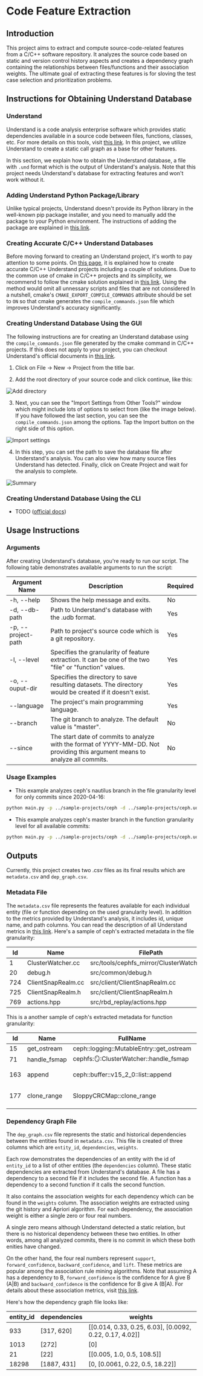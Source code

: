 # Code Feature Extraction

## Introduction

This project aims to extract and compute source-code-related features from a C/C++ software repository. It analyzes the source code based on static and version control history aspects and creates a dependency graph containing the relationships between files/functions and their association weights. The ultimate goal of extracting these features is for sloving the  test case selection and prioritization problems.

## Instructions for Obtaining Understand Database
### Understand
Understand is a code analysis enterprise software which provides static dependencies available in a source code between files, functions, classes, etc. For more details on this tools, visit [this link](https://scitools.com/features). In this project, we utilize Understand to create a static call graph as a base for other features. 

In this section, we explain how to obtain the Understand database, a file with `.und` format which is the output of Understand's analysis. Note that this project needs Understand's database for extracting features and won't work without it.

### Adding Understand Python Package/Library
Unlike typical projects, Understand doesn't provide its Python library in the well-known pip package installer, and you need to manually add the package to your Python environment. The instructions of adding the package are explained in [this link](https://scitools.com/support/python-api/).

### Creating Accurate C/C++ Understand Databases
Before moving forward to creating an Understand project, it's worth to pay attention to some points. On [this page](https://scitools.com/support/creating-accurate-cc-projects/), it is explained how to create accurate C/C++ Understand projects including a couple of solutions. Due to the common use of cmake in C/C++ projects and its simplicity, we recommend to follow the cmake solution explained in [this link](https://scitools.com//support/cmake-and-understand/). Using the method would omit all unnessary scripts and files that are not considered  In a nutshell, cmake's `CMAKE_EXPORT_COMPILE_COMMANDS` attribute should be set to `ON` so that cmake generates the `compile_commands.json` file which improves Understand's accuracy significantly.

### Creating Understand Database Using the GUI
The following instructions are for creating an Understand database using the `compile_commands.json` file generated by the cmake command in C/C++ projects. If this does not apply to your project, you can checkout Understand's official documents in [this link](https://scitools.com/support/).

1. Click on File -> New -> Project from the title bar.

2. Add the root directory of your source code and click continue, like this:

![Add directory](docs/gui-wizard-1.png)

3. Next, you can see the "Import Settings from Other Tools?" window which might include lots of options to select from (like the image below). If you have followed the last section, you can see the `compile_commands.json` among the options. Tap the Import button on the right side of this option.

![Import settings](docs/gui-wizard-2.png)

4. In this step, you can set the path to save the database file after Understand's analysis. You can also view how many source files Understand has detected. Finally, click on Create Project and wait for the analysis to complete.

![Summary](docs/gui-wizard-3.png)

### Creating Understand Database Using the CLI
- TODO ([official docs](https://scitools.com/support/commandline))

## Usage Instructions
### Arguments
After creating Understand's database, you're ready to run our script. The following table demonstrates available arguments to run the script:

Argument Name | Description | Required
--- | --- | ---
-h, --help | Shows the help message and exits. | No
-d, --db-path | Path to Understand's database with the .udb format. | Yes
-p, --project-path | Path to project's source code which is a git repository. | Yes
-l, --level | Specifies the granularity of feature extraction. It can be one of the two "file" or "function" values. | Yes
-o, --ouput-dir | Specifies the directory to save resulting datasets. The directory would be created if it doesn't exist. | Yes
--language | The project's main programming language. | Yes
--branch | The git branch to analyze. The default value is "master". | No
--since | The start date of commits to analyze with the format of YYYY-MM-DD. Not providing this argument means to analyze all commits. | No

### Usage Examples
- This example analyzes ceph's nautilus branch in the file granularity level for only commits since 2020-04-16:
```bash
python main.py -p ../sample-projects/ceph -d ../sample-projects/ceph.udb -l file -o ./ceph-file --branch nautilus --since 2020-04-16
```
- This example analyzes ceph's master branch in the function granularity level for all available commits:
```bash
python main.py -p ../sample-projects/ceph -d ../sample-projects/ceph.udb -l function -o ./ceph-function
```

## Outputs
Currently, this project creates two .csv files as its final results which are `metadata.csv` and `dep_graph.csv`.

### Metadata File
The `metadata.csv` file represents the features available for each individual entity (file or function depending on the used granularity level).
In addition to the metrics provided by Understand's analysis, it includes id, unique name, and path columns. 
You can read the description of all Understand metrics in [this link](https://scitools.com/support/metrics_list).
Here's a sample of ceph's extracted metadata in the file granularity:

Id|Name|FilePath|AltAvgLineBlank|AltAvgLineCode|AltAvgLineComment|AltCountLineBlank|AltCountLineCode|AltCountLineComment|AvgCyclomatic|AvgCyclomaticModified|AvgCyclomaticStrict|AvgEssential|AvgLine|AvgLineBlank|AvgLineCode|AvgLineComment|CountDeclClass|CountDeclFunction|CountLine|CountLineBlank|CountLineCode|CountLineCodeDecl|CountLineCodeExe|CountLineComment|CountLineInactive|CountLinePreprocessor|CountSemicolon|CountStmt|CountStmtDecl|CountStmtEmpty|CountStmtExe|MaxCyclomatic|MaxCyclomaticModified|MaxCyclomaticStrict|MaxEssential|MaxNesting|RatioCommentToCode|SumCyclomatic|SumCyclomaticModified|SumCyclomaticStrict|SumEssential
---|---|---|---|---|---|---|---|---|---|---|---|---|---|---|---|---|---|---|---|---|---|---|---|---|---|---|---|---|---|---|---|---|---|---|---|---|---|---|---|---|---
1|ClusterWatcher.cc|src/tools/cephfs_mirror/ClusterWatcher.cc|2|14|0|28|123|7|3|3|3|0|16|2|14|0|0|8|156|28|112|40|10|7|0|11|50|111|87|0|24|8|8|8|1|3|0.06|27|27|27|8
20|debug.h|src/common/debug.h|0|0|0|10|10|15|0|0|0|0|0|0|0|0|0|0|35|10|0|0|0|15|0|10|0|0|0|0|0|0|0|0|0|0|0.00|0|0|0|0
724|ClientSnapRealm.cc|src/client/ClientSnapRealm.cc|2|21|0|4|23|2|4|4|4|1|23|2|21|0|0|1|29|4|21|4|18|2|0|2|21|28|4|0|24|4|4|4|1|1|0.10|4|4|4|1
725|ClientSnapRealm.h|src/client/ClientSnapRealm.h|0|18|0|14|44|4|5|5|5|1|18|0|18|0|1|4|60|14|38|0|0|4|0|6|21|32|27|0|5|2|2|2|1|1|0.11|5|5|5|4
769|actions.hpp|src/rbd_replay/actions.hpp|0|105|0|83|212|49|34|34|34|1|105|0|105|0|15|34|344|83|203|0|0|49|0|9|77|205|181|0|24|1|1|1|1|0|0.24|34|34|34|34

This is a another sample of ceph's extracted metadata for function granularity:

Id|Name|FullName|FilePath|Parameters|AltCountLineBlank|AltCountLineCode|AltCountLineComment|CountInput|CountLine|CountLineBlank|CountLineCode|CountLineCodeDecl|CountLineCodeExe|CountLineComment|CountLineInactive|CountLinePreprocessor|CountOutput|CountPath|CountPathLog|CountSemicolon|CountStmt|CountStmtDecl|CountStmtEmpty|CountStmtExe|Cyclomatic|CyclomaticModified|CyclomaticStrict|Essential|Knots|MaxEssentialKnots|MaxNesting|MinEssentialKnots|RatioCommentToCode
---|---|---|---|---|---|---|---|---|---|---|---|---|---|---|---|---|---|---|---|---|---|---|---|---|---|---|---|---|---|---|---|---|---
15|get_ostream|ceph::logging::MutableEntry::get_ostream|src/log/Entry.h||0|3|0|7668|3|0|3|1|1|0|0|0|2|1|0|1|1|0|0|1|1|1|1|1|0|0|0|0|0.00
71|handle_fsmap|cephfs::mirror::ClusterWatcher::handle_fsmap|src/tools/cephfs_mirror/ClusterWatcher.cc|const int &|11|69|3|1|83|11|69|25|0|3|0|0|3|8|1|34|55|49|0|6|7|7|7|1|0|0|2|0|0.04
163|append|ceph::buffer::v15_2_0::list::append|src/common/buffer.cc|const ceph::buffer::v15_2_0::ptr &|0|4|0|110|4|0|4|1|1|0|0|0|1|1|0|1|1|0|0|1|1|1|1|1|0|0|0|0|0.00
177|clone_range|SloppyCRCMap::clone_range|src/common/SloppyCRCMap.cc|"uint64_t,uint64_t,uint64_t,const SloppyCRCMap &,std::ostream *"|0|43|1|10|44|0|43|8|33|1|0|0|10|63|2|21|31|5|0|26|11|11|11|1|2|0|4|0|0.02

### Dependency Graph File
The `dep_graph.csv` file represents the static and historical dependencies between the entities found in `metadata.csv`.
This file is created of three columns which are `entity_id`, `dependencies`, `weights`.

Each row demonstrates the dependencies of an entity with the id of `entity_id` to a list of other entities (the `dependencies` column).
These static dependencies are extracted from Understand's database.
A file has a dependency to a second file if it includes the second file.
A function has a dependency to a second function if it calls the second function.

It also contains the association weights for each dependency which can be found in the `weights` column.
The association weights are extracted using the git history and Apriori algorithm.
For each dependency, the association weight is either a single zero or four real numbers. 

A single zero means although Understand detected a static relation, but there is no historical dependency between these two entities.
In other words, among all analyzed commits, there is no commit in which these both enities have changed.

On the other hand, the four real numbers represent `support`, `forward_confidence`, `backward_confidence`, and `lift`.
These metrics are popular among the association rule mining algorithms.
Note that assuming A has a dependency to B, `forward_confidence` is the confidence for A give B (A|B) and `backward_confidence` is the confidence for B give A (B|A).
For details about these association metrics, visit [this link](https://www.kdnuggets.com/2016/04/association-rules-apriori-algorithm-tutorial.html).

Here's how the dependency graph file looks like:

entity_id|dependencies|weights
---|---|---
933|[317, 620]|[[0.014, 0.33, 0.25, 6.03], [0.0092, 0.22, 0.17, 4.02]]
1013|[272]|[0]
21|[22]|[[0.005, 1.0, 0.5, 108.5]]
18298|[1887, 431]|[0, [0.0061, 0.22, 0.5, 18.22]]
